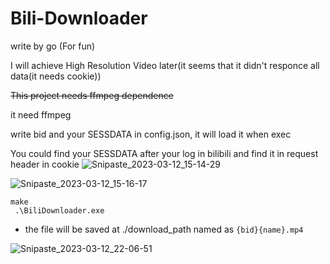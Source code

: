 # Bili-Downloader

write by go (For fun)

I will achieve High Resolution Video later(it seems that it didn't responce all data(it needs cookie))

~~This project needs ffmpeg dependence~~

it need ffmpeg

write bid and your SESSDATA in config.json, it will load it when exec

You could find your SESSDATA after your log in bilibili and find it in request header in cookie 
![Snipaste_2023-03-12_15-14-29](https://user-images.githubusercontent.com/67376942/224530080-f1d37a74-3cba-433a-8ef4-259755f1b550.png)

![Snipaste_2023-03-12_15-16-17](https://user-images.githubusercontent.com/67376942/224530152-766a2f6d-6d0a-48c8-8d00-d66037385df1.png)

```
make
 .\BiliDownloader.exe
```

- the file will be saved at ./download_path named as `{bid}{name}.mp4`

![Snipaste_2023-03-12_22-06-51](https://user-images.githubusercontent.com/67376942/224549903-155a47a7-d9d3-44cd-955d-50616fa64df9.png)


